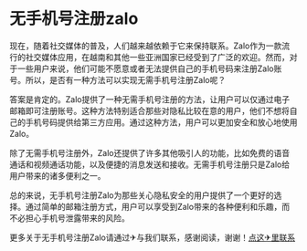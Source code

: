 # 无手机号注册zalo

现在，随着社交媒体的普及，人们越来越依赖于它来保持联系。Zalo作为一款流行的社交媒体应用，在越南和其他一些亚洲国家已经受到了广泛的欢迎。然而，对于一些用户来说，他们可能不愿意或者无法提供自己的手机号码来注册Zalo账号。所以，是否有一种方法可以实现无需手机号注册Zalo呢？

答案是肯定的。Zalo提供了一种无需手机号注册的方法，让用户可以仅通过电子邮箱即可注册账号。这种方法特别适合那些对隐私比较在意的用户，他们不想将自己的手机号码提供给第三方应用。通过这种方法，用户可以更加安全和放心地使用Zalo。

除了无需手机号注册外，Zalo还提供了许多其他吸引人的功能，比如免费的语音通话和视频通话功能，以及便捷的消息发送和接收。无需手机号注册只是Zalo给用户带来的诸多便利之一。

总的来说，无手机号注册Zalo为那些关心隐私安全的用户提供了一个更好的选择。通过简单的邮箱注册方式，用户可以享受到Zalo带来的各种便利和乐趣，而不必担心手机号泄露带来的风险。

更多关于无手机号注册Zalo请通过✈与我们联系，感谢阅读，谢谢！[点这✈里联系](https://1.k02.cc)